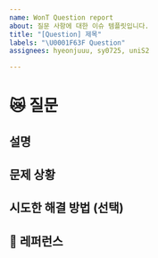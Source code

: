 ```yaml
---
name: WonT Question report
about: 질문 사항에 대한 이슈 템플릿입니다.
title: "[Question] 제목"
labels: "\U0001F63F Question"
assignees: hyeonjuuu, sy0725, uniS2

---
```


# 😿 질문

## 설명

<!-- 질문에 대한 구체적인 내용을 작성해주세요. -->

## 문제 상황

<!-- 어디에서든 간단한 단계로 버그를 재현할 수 있는 방법을 설명해주세요. -->

## 시도한 해결 방법 (선택)

<!-- 이미 시도한 해결 방법이 있다면 설명해주세요. -->

## 📸 레퍼런스

<!-- ❗사진은 필수로 넣어주세요. -->

<!-- 추가 내용의 경우 하단에 적어주세요. -->
